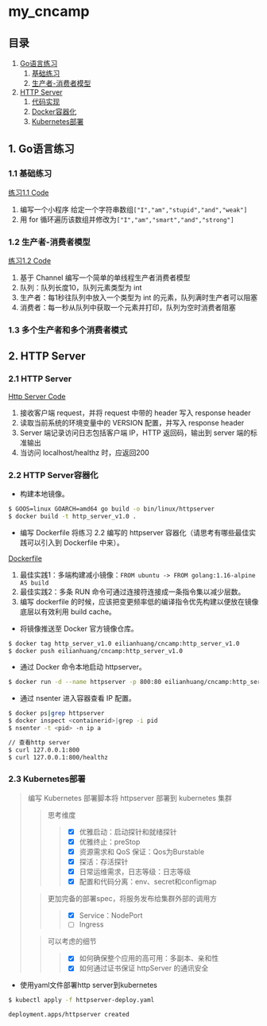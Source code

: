 # my_cncamp

## 目录
1. [Go语言练习](#1-Go语言练习)  
   1. [基础练习](#11-基础练习)  
   2. [生产者-消费者模型](#12-生产者-消费者模型)  
2. [HTTP Server](#2-http-server)
   1. [代码实现](#21-http-server)
   2. [Docker容器化](#22-http-server容器化)
   3. [Kubernetes部署](#23-kubernetes部署)

## 1. Go语言练习

### 1.1 基础练习

[练习1.1 Code](practice_1_1/main.go)

1. 编写一个小程序 给定一个字符串数组`["I","am","stupid","and","weak"]` 
2. 用 for 循环遍历该数组并修改为`["I","am","smart","and","strong"]`

### 1.2 生产者-消费者模型

[练习1.2 Code](practice_1_2/main.go)

1. 基于 Channel 编写一个简单的单线程生产者消费者模型
2. 队列：队列长度10，队列元素类型为 int
3. 生产者：每1秒往队列中放入一个类型为 int 的元素，队列满时生产者可以阻塞
4. 消费者：每一秒从队列中获取一个元素并打印，队列为空时消费者阻塞

### 1.3 多个生产者和多个消费者模式

## 2. HTTP Server

### 2.1 HTTP Server

[Http Server Code](http_server/main.go)

1. 接收客户端 request，并将 request 中带的 header 写入 response header
2. 读取当前系统的环境变量中的 VERSION 配置，并写入 response header
3. Server 端记录访问日志包括客户端 IP，HTTP 返回码，输出到 server 端的标准输出
4. 当访问 localhost/healthz 时，应返回200

### 2.2 HTTP Server容器化

- 构建本地镜像。

```bash
$ GOOS=linux GOARCH=amd64 go build -o bin/linux/httpserver
$ docker build -t http_server_v1.0 .
```

- 编写 Dockerfile 将练习 2.2 编写的 httpserver 容器化（请思考有哪些最佳实践可以引入到 Dockerfile 中来）。

[Dockerfile](http_server/Dockerfile)

1. 最佳实践1：多端构建减小镜像：`FROM ubuntu -> FROM golang:1.16-alpine AS build`
2. 最佳实践2：多条 RUN 命令可通过连接符连接成一条指令集以减少层数。
3. 编写 dockerfile 的时候，应该把变更频率低的编译指令优先构建以便放在镜像底层以有效利用 build cache。

- 将镜像推送至 Docker 官方镜像仓库。

```bash
$ docker tag http_server_v1.0 eilianhuang/cncamp:http_server_v1.0
$ docker push eilianhuang/cncamp:http_server_v1.0
```

- 通过 Docker 命令本地启动 httpserver。

```bash
$ docker run -d --name httpserver -p 800:80 eilianhuang/cncamp:http_server_v1.0
```

- 通过 nsenter 进入容器查看 IP 配置。

```bash
$ docker ps|grep httpserver
$ docker inspect <containerid>|grep -i pid
$ nsenter -t <pid> -n ip a

// 查看http server
$ curl 127.0.0.1:800
$ curl 127.0.0.1:800/healthz
```

### 2.3 Kubernetes部署

> 编写 Kubernetes 部署脚本将 httpserver 部署到 kubernetes 集群
>> 思考维度
>>> - [x] 优雅启动：启动探针和就绪探针
>>> - [x] 优雅终止：preStop
>>> - [x] 资源需求和 QoS 保证：Qos为Burstable
>>> - [x] 探活：存活探针
>>> - [x] 日常运维需求，日志等级：日志等级
>>> - [x] 配置和代码分离：env、secret和configmap
> 
>> 更加完备的部署spec，将服务发布给集群外部的调用方
>>> - [x] Service：NodePort
>>> - [ ] Ingress
> 
>> 可以考虑的细节
>>> - [x] 如何确保整个应用的高可用：多副本、亲和性
>>> - [x] 如何通过证书保证 httpServer 的通讯安全

- 使用yaml文件部署http server到kubernetes
```bash
$ kubectl apply -f httpserver-deploy.yaml

deployment.apps/httpserver created
```